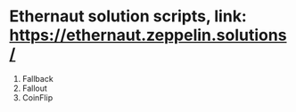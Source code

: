 # Ethernaut solution scripts, link: https://ethernaut.zeppelin.solutions/

01. Fallback
02. Fallout
03. CoinFlip